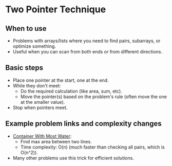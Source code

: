 # Two Pointer Technique

## When to use
- Problems with arrays/lists where you need to find pairs, subarrays, or optimize something.
- Useful when you can scan from both ends or from different directions.

## Basic steps
- Place one pointer at the start, one at the end.
- While they don't meet:
    - Do the required calculation (like area, sum, etc).
    - Move the pointer(s) based on the problem's rule (often move the one at the smaller value).
- Stop when pointers meet.

## Example problem links and complexity changes
- [Container With Most Water](https://leetcode.com/problems/container-with-most-water/):
    - Find max area between two lines.
    - Time complexity: O(n) (much faster than checking all pairs, which is O(n^2)).
- Many other problems use this trick for efficient solutions.
